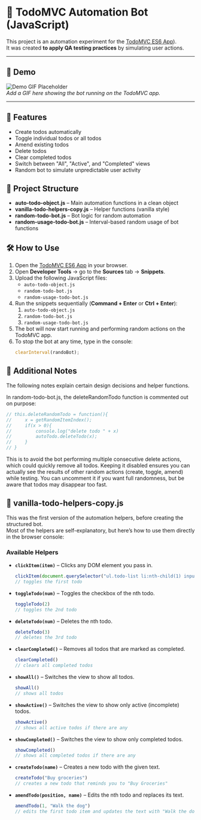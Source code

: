 # 📝 TodoMVC Automation Bot (JavaScript)

This project is an automation experiment for the [TodoMVC ES6 App](https://todomvc.com/examples/javascript-es6/dist/)).  
It was created **to apply QA testing practices** by simulating user actions.  

---

## 🎥 Demo
![Demo GIF Placeholder](./demo.gif)  
_Add a GIF here showing the bot running on the TodoMVC app._

---
## 🚀 Features
- Create todos automatically
- Toggle individual todos or all todos
- Amend existing todos
- Delete todos
- Clear completed todos
- Switch between "All", "Active", and "Completed" views
- Random bot to simulate unpredictable user activity

## 📂 Project Structure
- **auto-todo-object.js** – Main automation functions in a clean object
- **vanilla-todo-helpers-copy.js** – Helper functions (vanilla style)
- **random-todo-bot.js** – Bot logic for random automation
- **random-usage-todo-bot.js** – Interval-based random usage of bot functions

## 🛠️ How to Use
1. Open the [TodoMVC ES6 App](https://todomvc.com/examples/javascript-es6/dist/) in your browser.
2. Open **Developer Tools** → go to the **Sources** tab → **Snippets**.
3. Upload the following JavaScript files:
   - `auto-todo-object.js`
   - `random-todo-bot.js`
   - `random-usage-todo-bot.js`
4. Run the snippets sequentially (**Command + Enter** or **Ctrl + Enter**):
   1. `auto-todo-object.js`
   2. `random-todo-bot.js`
   3. `random-usage-todo-bot.js`
5. The bot will now start running and performing random actions on the TodoMVC app.
6. To stop the bot at any time, type in the console:
   ```js
   clearInterval(randoBot);
   ```
## 📝 Additional Notes
The following notes explain certain design decisions and helper functions.    
  
In random-todo-bot.js, the deleteRandomTodo function is commented out on purpose:

```js
// this.deleteRandomTodo = function(){
//     x = getRandomItemIndex();
//     if(x > 0){
//         console.log("delete todo " + x)
//         autoTodo.deleteTodo(x);
//     }
// }
```

This is to avoid the bot performing multiple consecutive delete actions, which could quickly remove all todos.
Keeping it disabled ensures you can actually see the results of other random actions (create, toggle, amend) while testing.
You can uncomment it if you want full randomness, but be aware that todos may disappear too fast.

## 📜 vanilla-todo-helpers-copy.js

This was the first version of the automation helpers, before creating the structured bot.  
Most of the helpers are self-explanatory, but here’s how to use them directly in the browser console:

### Available Helpers

- **`clickItem(item)`** – Clicks any DOM element you pass in.  
  ```js
  clickItem(document.querySelector("ul.todo-list li:nth-child(1) input.toggle"));
  // toggles the first todo

- **`toggleTodo(num)`** – Toggles the checkbox of the nth todo.
  ```js
  toggleTodo(2)
  // toggles the 2nd todo


- **`deleteTodo(num)`** – Deletes the nth todo.
  ```js
  deleteTodo(3)
  // deletes the 3rd todo


- **`clearCompleted()`** – Removes all todos that are marked as completed.
  ```js
  clearCompleted()
  // clears all completed todos

- **`showAll()`** – Switches the view to show all todos.
  ```js
  showAll()
  // shows all todos

- **`showActive()`** – Switches the view to show only active (incomplete) todos.
  ```js
  showActive()
  // shows all active todos if there are any

- **`showCompleted()`** – Switches the view to show only completed todos.
  ```js
  showCompleted()
  // shows all completed todos if there are any

- **`createTodo(name)`** – Creates a new todo with the given text.
  ```js
  createTodo("Buy groceries")
  // creates a new todo that reminds you to "Buy Groceries"

- **`amendTodo(position, name)`** – Edits the nth todo and replaces its text.
  ```js
  amendTodo(1, "Walk the dog")
  // edits the first todo item and updates the text with "Walk the dog"


